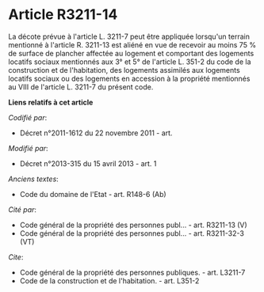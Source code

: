 # Article R3211-14

La décote prévue à l'article L. 3211-7 peut être appliquée lorsqu'un terrain mentionné à l'article R. 3211-13 est aliéné en
vue de recevoir au moins 75 % de surface de plancher affectée au logement et comportant des logements locatifs sociaux
mentionnés aux 3° et 5° de l'article L. 351-2 du code de la construction et de l'habitation, des logements assimilés aux
logements locatifs sociaux ou des logements en accession à la propriété mentionnés au VIII de l'article L. 3211-7 du présent
code.

**Liens relatifs à cet article**

_Codifié par_:

  - Décret n°2011-1612 du 22 novembre 2011 - art.

_Modifié par_:

  - Décret n°2013-315 du 15 avril 2013 - art. 1

_Anciens textes_:

  - Code du domaine de l'Etat - art. R148-6 (Ab)

_Cité par_:

  - Code général de la propriété des personnes publ... - art. R3211-13 (V)
  - Code général de la propriété des personnes publ... - art. R3211-32-3 (VT)

_Cite_:

  - Code général de la propriété des personnes publiques. - art. L3211-7
  - Code de la construction et de l'habitation. - art. L351-2
